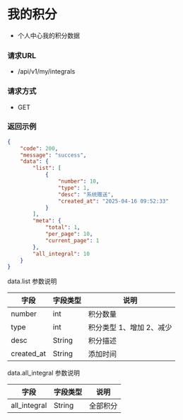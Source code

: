 # 我的积分

* 个人中心我的积分数据

### 请求URL

* /api/v1/my/integrals

### 请求方式
* GET

### 返回示例

```json
{
    "code": 200,
    "message": "success",
    "data": {
        "list": [
            {
                "number": 10,
                "type": 1,
                "desc": "系统赠送",
                "created_at": "2025-04-16 09:52:33"
            }
        ],
        "meta": {
            "total": 1,
            "per_page": 10,
            "current_page": 1
        },
        "all_integral": 10
    }
}
```

data.list 参数说明

| 字段       | 字段类型   | 说明             |
|----------|--------|----------------|
| number | int    | 积分数量           |
| type  | int    | 积分类型 1、增加 2、减少 |
| desc  | String | 积分描述           |
| created_at  | String | 添加时间           |

data.all_integral 参数说明

| 字段       | 字段类型   | 说明   |
|----------|--------|------|
| all_integral | String | 全部积分 |
